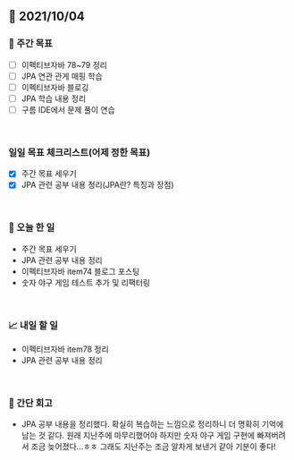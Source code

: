 ## 📅 2021/10/04


### 👏 주간 목표
- [ ] 이펙티브자바 78~79 정리
- [ ] JPA 연관 관게 매핑 학습
- [ ] 이펙티브자바 블로깅
- [ ] JPA 학습 내용 정리
- [ ] 구름 IDE에서 문제 풀이 연습

<br/>

### 일일 목표 체크리스트(어제 정한 목표)
- [x] 주간 목표 세우기
- [x] JPA 관련 공부 내용 정리(JPA란? 특징과 장점)

<br/>

### 💯 오늘 한 일

- 주간 목표 세우기
- JPA 관련 공부 내용 정리
- 이펙티브자바 item74 블로그 포스팅
- 숫자 야구 게임 테스트 추가 및 리팩터링

<br/>

### 📈 내일 할 일

- 이펙티브자바 item78 정리
- JPA 관련 공부 내용 정리

<br/>

### 🤔 간단 회고

- JPA 공부 내용을 정리했다. 확실히 복습하는 느낌으로 정리하니 더 명확히 기억에 남는 것 같다. 원래 지난주에 마무리했어야 하지만 숫자 야구 게임 구현에 빠져버려서
조금 늦어졌다...ㅎㅎ 그래도 지난주는 조금 알차게 보낸거 같아 기분이 좋다!
  

